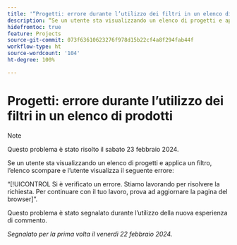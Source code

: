 ```yaml
---
title: '“Progetti: errore durante l’utilizzo dei filtri in un elenco di prodotti”'
description: “Se un utente sta visualizzando un elenco di progetti e applica un filtro, l’elenco scompare e l’utente visualizza un errore.”
hidefromtoc: true
feature: Projects
source-git-commit: 073f63610623276f978d15b22cf4a8f294fab44f
workflow-type: ht
source-wordcount: '104'
ht-degree: 100%

---
```



# Progetti: errore durante l’utilizzo dei filtri in un elenco di prodotti

>[!NOTE]
>
>Questo problema è stato risolto il sabato 23 febbraio 2024.

Se un utente sta visualizzando un elenco di progetti e applica un filtro, l’elenco scompare e l’utente visualizza il seguente errore:

“[!UICONTROL Si è verificato un errore. Stiamo lavorando per risolvere la richiesta. Per continuare con il tuo lavoro, prova ad aggiornare la pagina del browser]”.

Questo problema è stato segnalato durante l’utilizzo della nuova esperienza di commento.

_Segnalato per la prima volta il venerdì 22 febbraio 2024._
